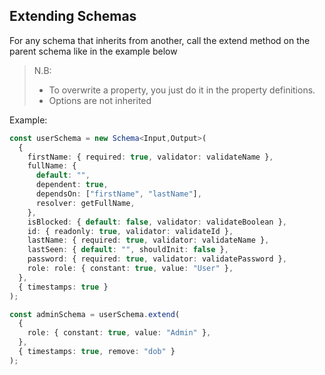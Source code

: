## Extending Schemas

For any schema that inherits from another, call the extend method on the parent schema like in the example below

> N.B:
>
> - To overwrite a property, you just do it in the property definitions.
> - Options are not inherited

Example:

```ts
const userSchema = new Schema<Input,Output>(
  {
    firstName: { required: true, validator: validateName },
    fullName: {
      default: "",
      dependent: true,
      dependsOn: ["firstName", "lastName"],
      resolver: getFullName,
    },
    isBlocked: { default: false, validator: validateBoolean },
    id: { readonly: true, validator: validateId },
    lastName: { required: true, validator: validateName },
    lastSeen: { default: "", shouldInit: false },
    password: { required: true, validator: validatePassword },
    role: role: { constant: true, value: "User" },
  },
  { timestamps: true }
);

const adminSchema = userSchema.extend(
  {
    role: { constant: true, value: "Admin" },
  },
  { timestamps: true, remove: "dob" }
);
```
